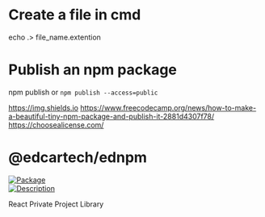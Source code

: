 # Create a file in cmd

echo .> file_name.extention

# Publish an npm package

npm publish
or `npm publish --access=public`

https://img.shields.io
https://www.freecodecamp.org/news/how-to-make-a-beautiful-tiny-npm-package-and-publish-it-2881d4307f78/
https://choosealicense.com/

# @edcartech/ednpm

<a href="https://github.com/edcarlos-92/ednpm"><img alt="Package" src="https://img.shields.io/badge/npm-v1.0.0-blue"></a>
</br>
<a href="https://github.com/edcarlos-92/ednpm"><img alt="Description" src="https://img.shields.io/badge/minified%20version-254B-blue"></a>
</br>

React Private Project Library
